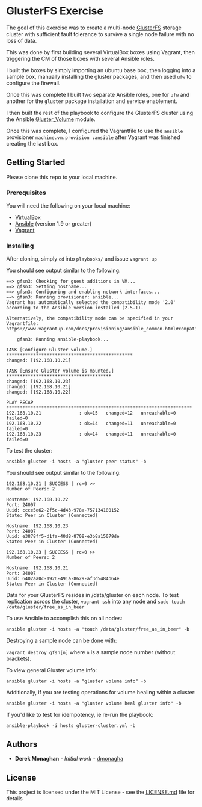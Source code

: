 # GlusterFS Exercise

The goal of this exercise was to create a multi-node [GlusterFS](https://docs.gluster.org/en/latest/) storage cluster with sufficient fault tolerance to survive a single node failure with no loss of data.

This was done by first building several VirtualBox boxes using Vagrant, then triggering the CM of those boxes with several Ansible roles. 

I built the boxes by simply importing an ubuntu base box, then logging into a sample box, manually installing the gluster packages, and then used `ufw` to configure the firewall. 

Once this was complete I built two separate Ansible roles, one for `ufw` and another for the `gluster` package installation and service enablement.

I then built the rest of the playbook to configure the GlusterFS cluster using the Ansible [Gluster_Volume](http://docs.ansible.com/ansible/latest/modules/gluster_volume_module.html) module.

Once this was complete, I configured the Vagrantfile to use the `ansible` provisioner `machine.vm.provision :ansible` after Vagrant was finished creating the last box.

## Getting Started

Please clone this repo to your local machine.

### Prerequisites

You will need the following on your local machine:
* [VirtualBox](https://www.virtualbox.org)
* [Ansible](https://www.ansible.com) (version 1.9 or greater)
* [Vagrant](https://vagrantup.com)


### Installing

After cloning, simply `cd` into `playbooks/` and issue `vagrant up` 

You should see output similar to the following:

```
==> gfsn3: Checking for guest additions in VM...
==> gfsn3: Setting hostname...
==> gfsn3: Configuring and enabling network interfaces...
==> gfsn3: Running provisioner: ansible...
Vagrant has automatically selected the compatibility mode '2.0'
according to the Ansible version installed (2.5.1).

Alternatively, the compatibility mode can be specified in your Vagrantfile:
https://www.vagrantup.com/docs/provisioning/ansible_common.html#compatibility_mode

    gfsn3: Running ansible-playbook...

TASK [Configure Gluster volume.] ***********************************************
changed: [192.168.10.21]

TASK [Ensure Gluster volume is mounted.] ***************************************
changed: [192.168.10.23]
changed: [192.168.10.21]
changed: [192.168.10.22]

PLAY RECAP *********************************************************************
192.168.10.21              : ok=15   changed=12   unreachable=0    failed=0
192.168.10.22              : ok=14   changed=11   unreachable=0    failed=0
192.168.10.23              : ok=14   changed=11   unreachable=0    failed=0
```
To test the cluster:

`ansible gluster -i hosts -a "gluster peer status" -b`

You should see output similar to the following:

```
192.168.10.21 | SUCCESS | rc=0 >>
Number of Peers: 2

Hostname: 192.168.10.22
Port: 24007
Uuid: ccce5e62-2f5c-4d43-978a-757134180152
State: Peer in Cluster (Connected)

Hostname: 192.168.10.23
Port: 24007
Uuid: e3878ff5-d1fa-40d8-8708-e3b8a15079de
State: Peer in Cluster (Connected)

192.168.10.23 | SUCCESS | rc=0 >>
Number of Peers: 2

Hostname: 192.168.10.21
Port: 24007
Uuid: 6402aa0c-1926-491a-8629-af3d5484b64e
State: Peer in Cluster (Connected)
```

Data for your GlusterFS resides in /data/gluster on each node. 
To test replication across the cluster, `vagrant ssh` into any node and 
 `sudo touch /data/gluster/free_as_in_beer`
 
 To use Ansible to accomplish this on all nodes:

 `ansible gluster -i hosts -a "touch /data/gluster/free_as_in_beer" -b`

 Destroying a sample node can be done with:

`vagrant destroy gfsn[n]` where `n` is a sample node number (without brackets).

To view general Gluster volume info:

`ansible gluster -i hosts -a "gluster volume info" -b`

Additionally, if you are testing operations for volume healing within a cluster:

`ansible gluster -i hosts -a "gluster volume heal gluster info" -b`

If you'd like to test for idempotency, ie re-run the playbook:

`ansible-playbook -i hosts gluster-cluster.yml -b`

## Authors

* **Derek Monaghan** - *Initial work* - [dmonagha](https://github.com/dmonagha)

## License

This project is licensed under the MIT License - see the [LICENSE.md](LICENSE.md) file for details